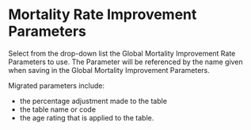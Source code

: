 # Mortality Rate Improvement Parameters

Select from the drop-down list the Global Mortality Improvement Rate
Parameters to use. The Parameter will be referenced by the name given
when saving in the Global Mortality Improvement Parameters.

Migrated parameters include:

-   the percentage adjustment made to the table
-   the table name or code
-   the age rating that is applied to the table.
